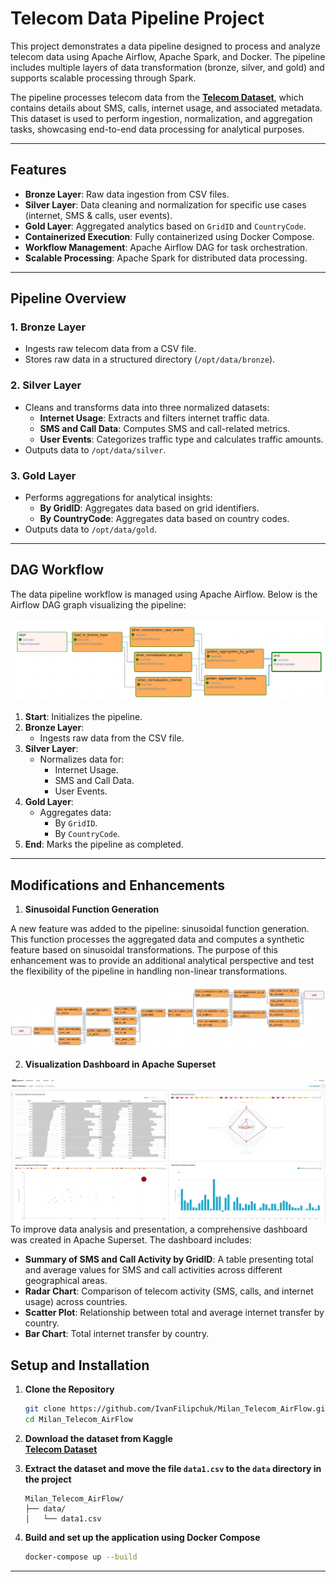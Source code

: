 # **Telecom Data Pipeline Project**

This project demonstrates a data pipeline designed to process and analyze telecom data using Apache Airflow, Apache Spark, and Docker. The pipeline includes multiple layers of data transformation (bronze, silver, and gold) and supports scalable processing through Spark.

The pipeline processes telecom data from the [**Telecom Dataset**](https://www.kaggle.com/datasets/freckled/telecom), which contains details about SMS, calls, internet usage, and associated metadata. This dataset is used to perform ingestion, normalization, and aggregation tasks, showcasing end-to-end data processing for analytical purposes.

---

## **Features**

- **Bronze Layer**: Raw data ingestion from CSV files.
- **Silver Layer**: Data cleaning and normalization for specific use cases (internet, SMS & calls, user events).
- **Gold Layer**: Aggregated analytics based on `GridID` and `CountryCode`.
- **Containerized Execution**: Fully containerized using Docker Compose.
- **Workflow Management**: Apache Airflow DAG for task orchestration.
- **Scalable Processing**: Apache Spark for distributed data processing.

---

## **Pipeline Overview**

### **1. Bronze Layer**
- Ingests raw telecom data from a CSV file.
- Stores raw data in a structured directory (`/opt/data/bronze`).

### **2. Silver Layer**
- Cleans and transforms data into three normalized datasets:
  - **Internet Usage**: Extracts and filters internet traffic data.
  - **SMS and Call Data**: Computes SMS and call-related metrics.
  - **User Events**: Categorizes traffic type and calculates traffic amounts.
- Outputs data to `/opt/data/silver`.

### **3. Gold Layer**
- Performs aggregations for analytical insights:
  - **By GridID**: Aggregates data based on grid identifiers.
  - **By CountryCode**: Aggregates data based on country codes.
- Outputs data to `/opt/data/gold`.

---

## **DAG Workflow**

The data pipeline workflow is managed using Apache Airflow. Below is the Airflow DAG graph visualizing the pipeline:

![Airflow DAG Graph](images/dag_graph.png)

1. **Start**: Initializes the pipeline.
2. **Bronze Layer**:
    - Ingests raw data from the CSV file.
3. **Silver Layer**:
    - Normalizes data for:
      - Internet Usage.
      - SMS and Call Data.
      - User Events.
4. **Gold Layer**:
    - Aggregates data:
      - By `GridID`.
      - By `CountryCode`.
5. **End**: Marks the pipeline as completed.

---

## **Modifications and Enhancements**

1. **Sinusoidal Function Generation**

A new feature was added to the pipeline: sinusoidal function generation. This function processes the aggregated data and computes a synthetic feature based on sinusoidal transformations. The purpose of this enhancement was to provide an additional analytical perspective and test the flexibility of the pipeline in handling non-linear transformations.

![Airflow DAG 2 Graph](images/dag_graph_1.png)

2. **Visualization Dashboard in Apache Superset**

![Dashboard](images/dashboard2.png)
To improve data analysis and presentation, a comprehensive dashboard was created in Apache Superset. The dashboard includes:

- **Summary of SMS and Call Activity by GridID**: A table presenting total and average values for SMS and call activities across different geographical areas.
- **Radar Chart**: Comparison of telecom activity (SMS, calls, and internet usage) across countries.
- **Scatter Plot**: Relationship between total and average internet transfer by country.
- **Bar Chart**: Total internet transfer by country.

## **Setup and Installation**

1. **Clone the Repository**
   ```bash
   git clone https://github.com/IvanFilipchuk/Milan_Telecom_AirFlow.git
   cd Milan_Telecom_AirFlow
   ```
2. **Download the dataset from Kaggle**  
   [**Telecom Dataset**](https://www.kaggle.com/datasets/freckled/telecom)

3. **Extract the dataset and move the file `data1.csv` to the `data` directory in the project**  
   ```plaintext
   Milan_Telecom_AirFlow/
   ├── data/
   │   └── data1.csv
   ```
4. **Build and set up the application using Docker Compose**
   ```bash
   docker-compose up --build
   ```

---

